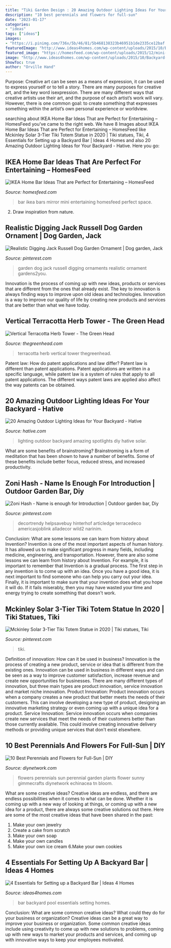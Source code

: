 ```yaml
---
title: "Tiki Garden Design : 20 Amazing Outdoor Lighting Ideas For Your Backyard"
description: "10 best perennials and flowers for full-sun"
date: "2023-01-17"
categories:
- "ideas"
tags: ["ideas"]
images:
- "https://i.pinimg.com/736x/5b/46/81/5b468138323b46951b1de2335ce12baf.jpg"
featuredImage: "http://www.ideas4homes.com/wp-content/uploads/2015/10/Backyard-Pool-Bar.jpg"
featured_image: "https://homesfeed.com/wp-content/uploads/2015/12/mini-home-bars-ikea-with-glass-mounted-shelves-arranged-with-wooden-console-table-and-striking-decorative-mirror.jpg"
image: "http://www.ideas4homes.com/wp-content/uploads/2015/10/Backyard-Pool-Bar.jpg"
ShowToc: true
author: "Orville Hand"
---
```



Purpose:
Creative art can be seen as a means of expression, it can be used to express yourself or to tell a story. There are many purposes for creative art, and the key word isexpression. There are many different ways that creative artists use their art, and the purpose of each artist’s work will vary. However, there is one common goal: to create something that expresses something within the artist’s own personal experience or worldview.

	

		
searching about IKEA Home Bar Ideas That are Perfect for Entertaining – HomesFeed you've came to the right web. We have 8 Images about IKEA Home Bar Ideas That are Perfect for Entertaining – HomesFeed like Mckinley Solar 3-Tier Tiki Totem Statue in 2020 | Tiki statues, Tiki, 4 Essentials for Setting up a Backyard Bar | Ideas 4 Homes and also 20 Amazing Outdoor Lighting Ideas for Your Backyard - Hative. Here you go:
		
    
## IKEA Home Bar Ideas That Are Perfect For Entertaining – HomesFeed

<img loading=lazy src="https://homesfeed.com/wp-content/uploads/2015/12/mini-home-bars-ikea-with-glass-mounted-shelves-arranged-with-wooden-console-table-and-striking-decorative-mirror.jpg" onerror="this.onerror=null;this.src='https://tse4.mm.bing.net/th?id=OIP.jg6yE4jeMwTQacDoVpO9qQHaIV&amp;pid=15.1';" alt="IKEA Home Bar Ideas That are Perfect for Entertaining – HomesFeed">

_Source: homesfeed.com_

>bar ikea bars mirror mini entertaining homesfeed perfect space. 

	

2. Draw inspiration from nature.

    
## Realistic Digging Jack Russell Dog Garden Ornament | Dog Garden, Jack

<img loading=lazy src="https://i.pinimg.com/736x/19/70/10/19701074926c3862bd21354f6f3e9c74.jpg" onerror="this.onerror=null;this.src='https://tse2.mm.bing.net/th?id=OIP.IW7h1dGVsEOm-rm7SgCCvQHaHa&amp;pid=15.1';" alt="Realistic Digging Jack Russell Dog Garden Ornament | Dog garden, Jack">

_Source: pinterest.com_

>garden dog jack russell digging ornaments realistic ornament gardens2you. 

	

Innovation is the process of coming up with new ideas, products or services that are different from the ones that already exist. The key to innovation is always finding ways to improve upon old ideas and technologies. Innovation is a way to improve our quality of life by creating new products and services that are better than what we have today.

    
## Vertical Terracotta Herb Tower - The Green Head

<img loading=lazy src="http://thegreenhead.com/imgs/vertical-terracotta-herb-tower-1.jpg" onerror="this.onerror=null;this.src='https://tse1.mm.bing.net/th?id=OIP.CvSGPDy5zW3gijppsJD04wHaHa&amp;pid=15.1';" alt="Vertical Terracotta Herb Tower - The Green Head">

_Source: thegreenhead.com_

>terracotta herb vertical tower thegreenhead. 

	

Patent law: How do patent applications and law differ?
Patent law is different than patent applications. Patent applications are written in a specific language, while patent law is a system of rules that apply to all patent applications. The different ways patent laws are applied also affect the way patents can be obtained.

    
## 20 Amazing Outdoor Lighting Ideas For Your Backyard - Hative

<img loading=lazy src="https://hative.com/wp-content/uploads/2017/06/outdoor-lighting/15-outdoor-lighting-diy-ideas-tutorials.jpg" onerror="this.onerror=null;this.src='https://tse1.mm.bing.net/th?id=OIP.ZrGT-a-LHrxS8LB6H3hSEQHaPq&amp;pid=15.1';" alt="20 Amazing Outdoor Lighting Ideas for Your Backyard - Hative">

_Source: hative.com_

>lighting outdoor backyard amazing spotlights diy hative solar. 

	

What are some benefits of brainstroming?
Brainstroming is a form of meditation that has been shown to have a number of benefits. Some of these benefits include better focus, reduced stress, and increased productivity.

    
## Zoni Hash - Name Is Enough For Introduction | Outdoor Garden Bar, Diy

<img loading=lazy src="https://i.pinimg.com/736x/5b/46/81/5b468138323b46951b1de2335ce12baf.jpg" onerror="this.onerror=null;this.src='https://tse2.mm.bing.net/th?id=OIP.hnpVStQojse3vTrT5lhUuAHaJ3&amp;pid=15.1';" alt="Zoni Hash - Name is enough for Introduction | Outdoor garden bar, Diy">

_Source: pinterest.com_

>decortrendy helpsavebuy hinterhof articledge terracedeco americasjoblink alladecor wild2 narinim. 

	

Conclusion: What are some lessons we can learn from history about Invention?
Invention is one of the most important aspects of human history. It has allowed us to make significant progress in many fields, including medicine, engineering, and transportation. However, there are also some lessons we can learn from history about Invention. For example, it is important to remember that Invention is a gradual process. The first step in any invention is to come up with an idea. Once you have a good idea, it is next important to find someone who can help you carry out your idea. Finally, it is important to make sure that your invention does what you hope it will do. If it fails miserably, then you may have wasted your time and energy trying to create something that doesn't work.

    
## Mckinley Solar 3-Tier Tiki Totem Statue In 2020 | Tiki Statues, Tiki

<img loading=lazy src="https://i.pinimg.com/736x/eb/90/a7/eb90a7605f2a2dc835402259f620b007.jpg" onerror="this.onerror=null;this.src='https://tse4.mm.bing.net/th?id=OIP.WIBrs3ou0fhkxWATg7o5xwHaHa&amp;pid=15.1';" alt="Mckinley Solar 3-Tier Tiki Totem Statue in 2020 | Tiki statues, Tiki">

_Source: pinterest.com_

>tiki. 

	

Definition of innovation: How can it be used in business?
Innovation is the process of creating a new product, service or idea that is different from the existing ones. Innovation can be used in business in different ways and can be seen as a way to improve customer satisfaction, increase revenue and create new opportunities for businesses. There are many different types of innovation, but three main types are product innovation, service innovation and market niche innovation. Product Innovation: Product innovation occurs when a company creates a new product that better meets the needs of their customers. This can involve developing a new type of product, designing an innovative marketing strategy or even coming up with a unique idea for a product. Service Innovation: Service innovation occurs when companies create new services that meet the needs of their customers better than those currently available. This could involve creating innovative delivery methods or providing unique services that don't exist elsewhere.

    
## 10 Best Perennials And Flowers For Full-Sun | DIY

<img loading=lazy src="http://hgtvhome.sndimg.com/content/dam/images/grdn/fullset/2015/3/2/0/CI_4-tn-echinacea-tiki-torch-1b.jpg.rend.hgtvcom.616.411.suffix/1452970997618.jpeg" onerror="this.onerror=null;this.src='https://tse3.mm.bing.net/th?id=OIP.iolgRnKT5l25xLZmKiG6FQHaE9&amp;pid=15.1';" alt="10 Best Perennials and Flowers for Full-Sun | DIY">

_Source: diynetwork.com_

>flowers perennials sun perennial garden plants flower sunny gimmecrafts diynetwork echinacea tn bloom. 

	

What are some creative ideas?
Creative ideas are endless, and there are endless possibilities when it comes to what can be done. Whether it is coming up with a new way of looking at things, or coming up with a new idea for a product, there are always some creative solutions out there. Here are some of the most creative ideas that have been shared in the past:
1. Make your own jewelry 
2. Create a cake from scratch 
3. Make your own soap 
4. Make your own candles 
5. Make your own ice cream 
6.Make your own cookies 

    
## 4 Essentials For Setting Up A Backyard Bar | Ideas 4 Homes

<img loading=lazy src="http://www.ideas4homes.com/wp-content/uploads/2015/10/Backyard-Pool-Bar.jpg" onerror="this.onerror=null;this.src='https://tse1.mm.bing.net/th?id=OIP.k_pL0tv6QoA58iPtlJoceQHaFj&amp;pid=15.1';" alt="4 Essentials for Setting up a Backyard Bar | Ideas 4 Homes">

_Source: ideas4homes.com_

>bar backyard pool essentials setting homes. 

	

Conclusion: What are some common creative ideas? What could they do for your business or organization?
Creative ideas can be a great way to improve your business or organization. Some common creative ideas include using creativity to come up with new solutions to problems, coming up with new ways to market your products and services, and coming up with innovative ways to keep your employees motivated.

